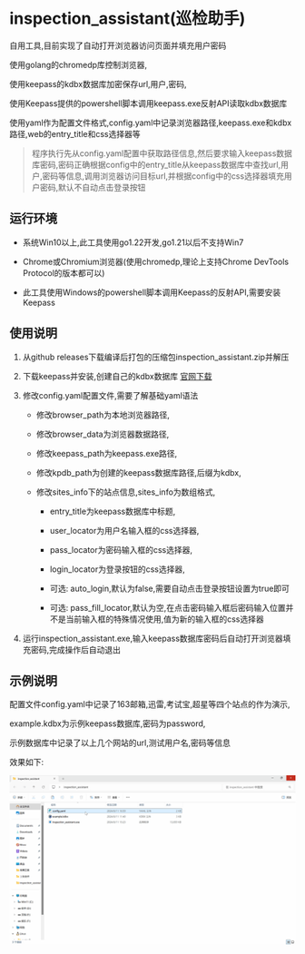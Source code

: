 # inspection_assistant(巡检助手)

自用工具,目前实现了自动打开浏览器访问页面并填充用户密码

使用golang的chromedp库控制浏览器,

使用keepass的kdbx数据库加密保存url,用户,密码,

使用Keepass提供的powershell脚本调用keepass.exe反射API读取kdbx数据库

使用yaml作为配置文件格式,config.yaml中记录浏览器路径,keepass.exe和kdbx路径,web的entry_title和css选择器等

> 程序执行先从config.yaml配置中获取路径信息,然后要求输入keepass数据库密码,密码正确根据config中的entry_title从keepass数据库中查找url,用户,密码等信息,调用浏览器访问目标url,并根据config中的css选择器填充用户密码,默认不自动点击登录按钮

## 运行环境

* 系统Win10以上,此工具使用go1.22开发,go1.21以后不支持Win7

* Chrome或Chromium浏览器(使用chromedp,理论上支持Chrome DevTools Protocol的版本都可以)

* 此工具使用Windows的powershell脚本调用Keepass的反射API,需要安装Keepass

## 使用说明

1. 从github releases下载编译后打包的压缩包inspection_assistant.zip并解压

2. 下载keepass并安装,创建自己的kdbx数据库 [官网下载](https://keepass.info/download.html)

3. 修改config.yaml配置文件,需要了解基础yaml语法
   
    * 修改browser_path为本地浏览器路径,

    * 修改browser_data为浏览器数据路径,

    * 修改keepass_path为keepass.exe路径,

    * 修改kpdb_path为创建的keepass数据库路径,后缀为kdbx,

    * 修改sites_info下的站点信息,sites_info为数组格式,

      * entry_title为keepass数据库中标题,

      * user_locator为用户名输入框的css选择器,

      * pass_locator为密码输入框的css选择器,

      * login_locator为登录按钮的css选择器,

      * 可选: auto_login,默认为false,需要自动点击登录按钮设置为true即可

      * 可选: pass_fill_locator,默认为空,在点击密码输入框后密码输入位置并不是当前输入框的特殊情况使用,值为新的输入框的css选择器

4. 运行inspection_assistant.exe,输入keepass数据库密码后自动打开浏览器填充密码,完成操作后自动退出

## 示例说明

配置文件config.yaml中记录了163邮箱,迅雷,考试宝,超星等四个站点的作为演示,

example.kdbx为示例keepass数据库,密码为password,

示例数据库中记录了以上几个网站的url,测试用户名,密码等信息

效果如下:

![](./demo.gif)
